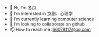 - 👋 Hi, I’m 冬瓜
- 👀 I’m interested in 京剧、心理学
- 🌱 I’m currently learning computer science
- 💞️ I’m looking to collaborate on github
- 📫 How to reach me :66078117@qq.com

<!---
yangdongzju/yangdongzju is a ✨ special ✨ repository because its `README.md` (this file) appears on your GitHub profile.
You can click the Preview link to take a look at your changes.
--->
